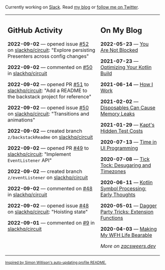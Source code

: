Currently working on [Slack](https://slack.com/). Read [my blog](https://zacsweers.dev/) or [follow me on Twitter](https://twitter.com/ZacSweers).

<table><tr><td valign="top" width="60%">

## GitHub Activity
<!-- githubActivity starts -->
**2022-09-02** — opened issue [#52](https://github.com/slackhq/circuit/issues/52) on [slackhq/circuit](https://github.com/slackhq/circuit): "Explore persisting Presenters across config changes"

**2022-09-02** — commented on [#50](https://github.com/slackhq/circuit/issues/50#issuecomment-1236020500) in [slackhq/circuit](https://github.com/slackhq/circuit)

**2022-09-02** — opened PR [#51](https://github.com/slackhq/circuit/pull/51) to [slackhq/circuit](https://github.com/slackhq/circuit): "Add a README to the backstack project for reference"

**2022-09-02** — opened issue [#50](https://github.com/slackhq/circuit/issues/50) on [slackhq/circuit](https://github.com/slackhq/circuit): "Transitions and animations"

**2022-09-02** — created branch `z/backstackReadme` on [slackhq/circuit](https://github.com/slackhq/circuit)

**2022-09-02** — opened PR [#49](https://github.com/slackhq/circuit/pull/49) to [slackhq/circuit](https://github.com/slackhq/circuit): "Implement `EventListener` API"

**2022-09-02** — created branch `z/eventListener` on [slackhq/circuit](https://github.com/slackhq/circuit)

**2022-09-02** — commented on [#48](https://github.com/slackhq/circuit/issues/48#issuecomment-1235774203) in [slackhq/circuit](https://github.com/slackhq/circuit)

**2022-09-02** — opened issue [#48](https://github.com/slackhq/circuit/issues/48) on [slackhq/circuit](https://github.com/slackhq/circuit): "Hoisting state"

**2022-09-01** — commented on [#9](https://github.com/slackhq/circuit/issues/9#issuecomment-1234359290) in [slackhq/circuit](https://github.com/slackhq/circuit)
<!-- githubActivity ends -->
</td><td valign="top" width="40%">

## On My Blog
<!-- blog starts -->
**2022-05-23** — [You Are Not Blocked](https://www.zacsweers.dev/you-are-not-blocked/)

**2021-07-23** — [Optimizing Your Kotlin Build](https://www.zacsweers.dev/optimizing-your-kotlin-build/)

**2021-06-14** — [How I Work](https://www.zacsweers.dev/how-i-work/)

**2021-02-02** — [Disposables Can Cause Memory Leaks](https://www.zacsweers.dev/disposables-can-cause-memory-leaks/)

**2021-01-29** — [Kapt's Hidden Test Costs](https://www.zacsweers.dev/kapts-hidden-test-costs/)

**2020-07-13** — [Time in UI Programming](https://www.zacsweers.dev/time-in-ui/)

**2020-07-08** — [Tick Tock: Desugaring and Timezones](https://www.zacsweers.dev/ticktock-desugaring-timezones/)

**2020-06-11** — [Kotlin Symbol Processing: Early Thoughts](https://www.zacsweers.dev/kotlin-symbol-processor-early-thoughts/)

**2020-05-01** — [Dagger Party Tricks: Extension Functions](https://www.zacsweers.dev/dagger-party-tricks-extension-functions/)

**2020-04-03** — [Making My WFH Life Bearable](https://www.zacsweers.dev/making-wfh-life-bearable/)
<!-- blog ends -->
_More on [zacsweers.dev](https://zacsweers.dev/)_
</td></tr></table>

<sub><a href="https://simonwillison.net/2020/Jul/10/self-updating-profile-readme/">Inspired by Simon Willison's auto-updating profile README.</a></sub>